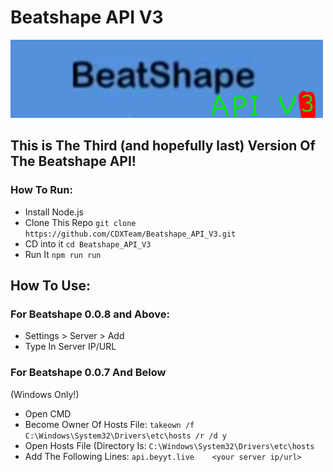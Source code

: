 # Beatshape API V3
![bro](nahhv2.png)

## This is The Third (and hopefully last) Version Of The Beatshape API!

### How To Run:

- Install Node.js
- Clone This Repo `git clone https://github.com/CDXTeam/Beatshape_API_V3.git`
- CD into it `cd Beatshape_API_V3`
- Run It `npm run run`

## How To Use:
### For Beatshape 0.0.8 and Above:
- Settings > Server > Add
- Type In Server IP/URL

### For Beatshape 0.0.7 And Below
(Windows Only!)
- Open CMD
- Become Owner Of Hosts File: `takeown /f C:\Windows\System32\Drivers\etc\hosts /r /d y`
- Open Hosts File (Directory Is: `C:\Windows\System32\Drivers\etc\hosts`
- Add The Following Lines: `api.beyyt.live    <your server ip/url>`
